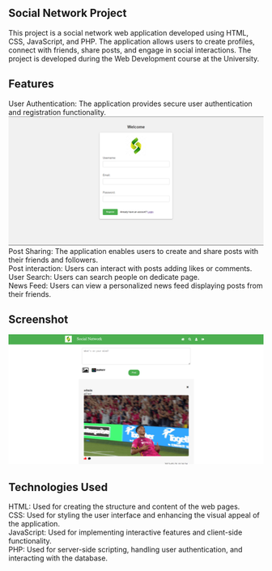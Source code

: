 ## Social Network Project
This project is a social network web application developed using HTML, CSS, JavaScript, and PHP. The application allows users to create profiles, connect with friends, share posts, and engage in social interactions.
The project is developed during the Web Development course at the University.
## Features
User Authentication: The application provides secure user authentication and registration functionality.
![Alt Text](/img1.png)<br>
Post Sharing: The application enables users to create and share posts with their friends and followers.<br>
Post interaction: Users can interact with posts adding likes or comments.
User Search: Users can search people on dedicate page.<br>
News Feed: Users can view a personalized news feed displaying posts from their friends.<br>

## Screenshot 
![Alt Text](/img2.png)<br>

## Technologies Used
HTML: Used for creating the structure and content of the web pages. <br>
CSS: Used for styling the user interface and enhancing the visual appeal of the application. <br>
JavaScript: Used for implementing interactive features and client-side functionality. <br>
PHP: Used for server-side scripting, handling user authentication, and interacting with the database.<br>
